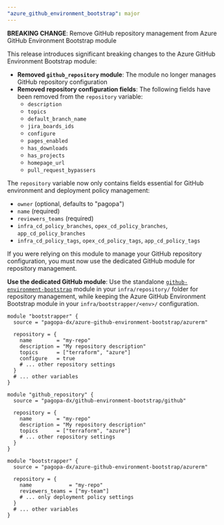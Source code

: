 ```yaml
---
"azure_github_environment_bootstrap": major
---
```


**BREAKING CHANGE**: Remove GitHub repository management from Azure GitHub Environment Bootstrap module

This release introduces significant breaking changes to the Azure GitHub Environment Bootstrap module:

- **Removed `github_repository` module**: The module no longer manages GitHub repository configuration
- **Removed repository configuration fields**: The following fields have been removed from the `repository` variable:
  - `description`
  - `topics`
  - `default_branch_name`
  - `jira_boards_ids`
  - `configure`
  - `pages_enabled`
  - `has_downloads`
  - `has_projects`
  - `homepage_url`
  - `pull_request_bypassers`

The `repository` variable now only contains fields essential for GitHub environment and deployment policy management:

- `owner` (optional, defaults to "pagopa")
- `name` (required)
- `reviewers_teams` (required)
- `infra_cd_policy_branches`, `opex_cd_policy_branches`, `app_cd_policy_branches`
- `infra_cd_policy_tags`, `opex_cd_policy_tags`, `app_cd_policy_tags`

If you were relying on this module to manage your GitHub repository configuration, you must now use the dedicated GitHub module for repository management.

**Use the dedicated GitHub module**: Use the standalone [`github-environment-bootstrap`](https://registry.terraform.io/modules/pagopa-dx/github-environment-bootstrap/github/latest) module in your `infra/repository/` folder for repository management, while keeping the Azure GitHub Environment Bootstrap module in your `infra/bootstrapper/<env>/` configuration.

```hcl
module "bootstrapper" {
  source = "pagopa-dx/azure-github-environment-bootstrap/azurerm"

  repository = {
    name        = "my-repo"
    description = "My repository description"
    topics      = ["terraform", "azure"]
    configure   = true
    # ... other repository settings
  }
  # ... other variables
}
```

```hcl
module "github_repository" {
  source = "pagopa-dx/github-environment-bootstrap/github"

  repository = {
    name        = "my-repo"
    description = "My repository description"
    topics      = ["terraform", "azure"]
    # ... other repository settings
  }
}

module "bootstrapper" {
  source = "pagopa-dx/azure-github-environment-bootstrap/azurerm"

  repository = {
    name            = "my-repo"
    reviewers_teams = ["my-team"]
    # ... only deployment policy settings
  }
  # ... other variables
}
```
